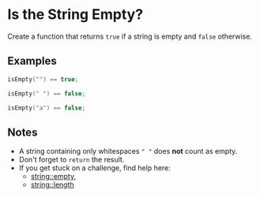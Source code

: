 # Is the String Empty?

Create a function that returns `true` if a string is empty and `false` otherwise.

## Examples

```C++
isEmpty("") == true;

isEmpty(" ") == false;

isEmpty("a") == false;
```

## Notes

* A string containing only whitespaces `" "` does **not** count as empty.
* Don't forget to `return` the result.
* If you get stuck on a challenge, find help here:
	* [string::empty](http://www.cplusplus.com/reference/string/string/empty/),
	* [string::length](http://www.cplusplus.com/reference/string/string/length/)
